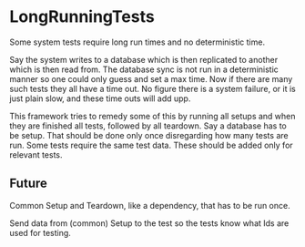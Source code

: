 # LongRunningTests

Some system tests require long run times and no deterministic time.

Say the system writes to a database which is then replicated to another which is then read from. The database sync is not run in a deterministic manner so one could only guess and set a max time.
Now if there are many such tests they all have a time out. No figure there is a system failure, or it is just plain slow, and these time outs will add upp.

This framework tries to remedy some of this by running all setups and when they are finished all tests, followed by all teardown.
Say a database has to be setup. That should be done only once disregarding how many tests are run. Some tests require the same test data. These should be added only for relevant tests.

## Future

Common Setup and Teardown, like a  dependency, that has to be run once.

Send data from (common) Setup to the test so the tests know what Ids are used for testing.
